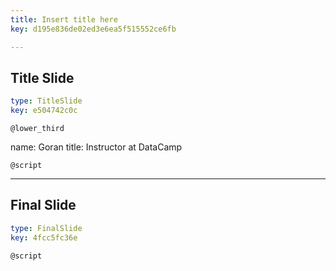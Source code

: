 ```yaml
---
title: Insert title here
key: d195e836de02ed3e6ea5f515552ce6fb

---
```

## Title Slide

```yaml
type: TitleSlide
key: e504742c0c
```





`@lower_third`

name: Goran
title: Instructor at DataCamp


`@script`




---
## Final Slide

```yaml
type: FinalSlide
key: 4fcc5fc36e
```






`@script`



